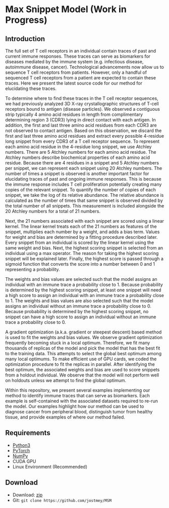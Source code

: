 # Max Snippet Model (Work in Progress) 

## Introduction

The full set of T cell receptors in an individual contain traces of past and current immune responses. These traces can serve as biomarkers for diseases mediated by the immune system (e.g. infectious disease, autoimmune disease, cancer). Technological advancements now allow us to sequence T cell receptors from patients. However, only a handful of sequenced T cell receptors from a patient are expected to contain these traces. Here we present the latest source code for our method for elucidating these traces.

To determine where to find these traces in the T cell receptor sequences, we had previously analyzed 3D X-ray crystallographic structures of T-cell receptors bound to antigen (disease particles). We observed a contiguous strip typically 4 amino acid residues in length from complimentary determining region 3 (CDR3) lying in direct contact with each antigen. In addition, the first and last three amino acid residues from each CDR3 are not observed to contact antigen. Based on this observation, we discard the first and last three amino acid residues and extract every possible 4-residue long snippet from every CDR3 of a T cell receptor sequence.
To represent each amino acid residue in the 4-residue long snippet, we use Atchley numbers. There are 5 Atchley numbers for each amino acid residue. The Atchley numbers describe biochemical properties of each amino acid residue. Because there are 4 residues in a snippet and 5 Atchley numbers per snippet, we can represent each snippet using 20 Atchley numbers. The number of times a snippet is observed is another important factor for elucidating traces of past and ongoing immune responses. This is because the immune response includes T cell proliferation potentially creating many copies of the relevant snippet. To quantify the number of copies of each snippet, we take the log of its relative abundance. The relative abundance is calculated as the number of times that same snippet is observed divided by the total number of all snippets. This measurement is included alongside the 20 Atchley numbers for a total of 21 numbers.

Next, the 21 numbers associated with each snippet are scored using a linear kernel. The linear kernel treats each of the 21 numbers as features of the snippet, multiplies each number by a weight, and adds a bias term. Values for weight and bias are determined by a fitting procedure described later. Every snippet from an individual is scored by the linear kernel using the same weight and bias. Next, the highest scoring snippet is selected from an individual using a max operator. The reason for taking the highest scoring snippet will be explained later. Finally, the highest score is passed through a sigmoid function that converts the score into a number between 0 and 1 representing a probability.

The weights and bias values are selected such that the model assigns an individual with an immune trace a probability close to 1. Because probability is determined by the highest scoring snippet, at least one snippet will need a high score to assign an individual with an immune trace a probability close to 1. The weights and bias values are also selected such that the model assigns an individual without an immune trace a probability close to 0. Because probability is determined by the highest scoring snippet, no snippet can have a high score to assign an individual without an immune trace a probability close to 0.

A gradient optimization (a.k.a. gradient or steepest descent) based method is used to fit the weights and bias values. We observe gradient optimization frequently becoming stuck in a local optimum. Therefore, we fit many thousands of replicas of the model and pick the model that has the best fit to the training data. This attempts to select the global best optimum among many local optimums. To make efficient use of GPU cards, we coded the optimization procedure to fit the replicas in parallel. After identifying the best optimum, the associated weights and bias are used to score snippets from a holdout individual. We observe that the model will not perform well on holdouts unless we attempt to find the global optimum.

Within this repository, we present several examples implementing our method to identify immune traces that can serve as biomarkers. Each example is self-contained with the associated datasets required to re-run the model. Our examples highlight how our method can be used to diagnose cancer from peripheral blood, distinguish tumor from healthy tissue, and provide examples of where our method failed.

## Requirements

* [Python3](https://www.python.org/)
* [PyTorch](https://pytorch.org//)
* [NumPy](http://www.numpy.org/)
* CUDA GPU
* Linux Environment (Recommended)

## Download

* Download: [zip](https://github.com/jostmey/MSM/zipball/master)
* Git: `git clone https://github.com/jostmey/MSM`
